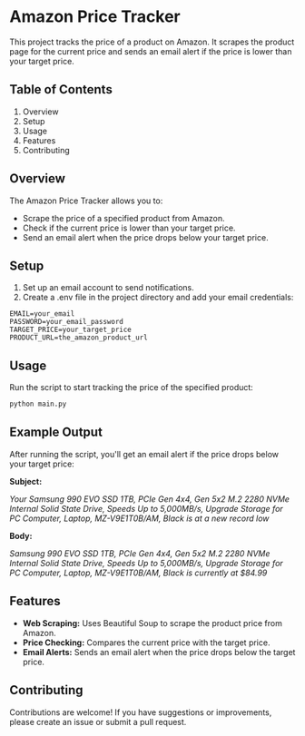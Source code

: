 # Amazon Price Tracker

This project tracks the price of a product on Amazon. It scrapes the product page for the current price and sends an
email alert if the price is lower than your target price.

## Table of Contents

1. Overview
2. Setup
3. Usage
4. Features
5. Contributing

## Overview

The Amazon Price Tracker allows you to:

- Scrape the price of a specified product from Amazon.
- Check if the current price is lower than your target price.
- Send an email alert when the price drops below your target price.

## Setup

1. Set up an email account to send notifications.
2. Create a .env file in the project directory and add your email credentials:

```env
EMAIL=your_email
PASSWORD=your_email_password
TARGET_PRICE=your_target_price
PRODUCT_URL=the_amazon_product_url
```

## Usage

Run the script to start tracking the price of the specified product:

```bash
python main.py
```

## Example Output

After running the script, you'll get an email alert if the price drops below your target price:

**Subject:**

*Your Samsung 990 EVO SSD 1TB, PCIe Gen 4x4, Gen 5x2 M.2 2280 NVMe Internal Solid State Drive, Speeds Up to 5,000MB/s,
Upgrade Storage for PC Computer, Laptop, MZ-V9E1T0B/AM, Black is at a new record low*

**Body:**

*Samsung 990 EVO SSD 1TB, PCIe Gen 4x4, Gen 5x2 M.2 2280 NVMe Internal Solid State Drive, Speeds Up to 5,000MB/s,
Upgrade Storage for PC Computer, Laptop, MZ-V9E1T0B/AM, Black is currently at $84.99*

## Features

- **Web Scraping:** Uses Beautiful Soup to scrape the product price from Amazon.
- **Price Checking:** Compares the current price with the target price.
- **Email Alerts:** Sends an email alert when the price drops below the target price.

## Contributing

Contributions are welcome! If you have suggestions or improvements, please create an issue or submit a pull request.